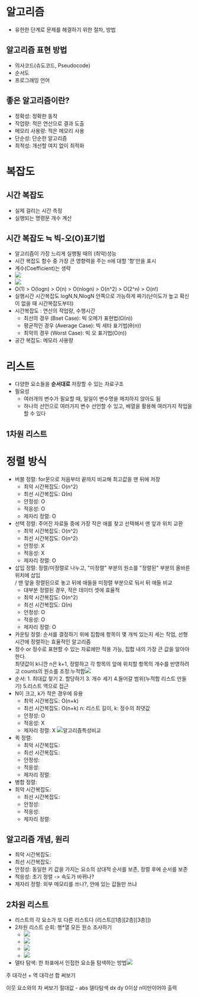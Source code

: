 # 알고리즘
- 유한한 단계로 문제를 해결하기 위한 절차, 방법
## 알고리즘 표현 방법
- 의사코드(슈도코드, Pseudocode)
- 순서도
- 프로그래밍 언어
## 좋은 알고리즘이란?
- 정확성: 정확한 동작
- 작업량: 적은 연산으로 결과 도출
- 메모리 사용량: 적은 메모리 사용
- 단순성: 단순한 알고리즘
- 최적성: 개선할 여지 없이 최적화
# 복잡도
## 시간 복잡도
- 실제 걸리는 시간 측정
- 실행되는 명령문 개수 계산
## 시간 복잡도 ≒ 빅-오(O)표기법
- 알고리즘이 가장 느리게 실행될 때의 (최악)성능
- 시간 복잡도 함수 중 가장 큰 영향력을 주는 n에 대할 '항'만을 표시
- 계수(Coefficient)는 생략
- ![](image/시간복잡도1.jpg)
- ![](image/시간복잡도2.jpg)
- O(1) > O(logn) > O(n) > O(nlogn) > O(n^2) > O(2^n) > O(n!)
- 실행시간 시간복잡도 logN,N,NlogN 안쪽으로 가능하게 짜기(난이도가 높고 확신이 없을 때 시간복잡도부터)
- 시간복잡도 : 연산의 작업량, 수행시간
    - 최선의 경우 (Bset Case): 빅 오메가 표현법(Ω(n))
    - 평균적인 경우 (Average Case): 빅 세타 표기법(θ(n))
    - 최악의 경우 (Worst Case): 빅 오 표기법(O(n))
- 공간 복잡도: 메모리 사용량
# 리스트
- 다양한 요소들을 **순서대로** 저장할 수 있는 자료구조
- 필요성
  - 여러개의 변수가 필요할 때, 일일이 변수명을 매치하지 않아도 됨
  - 하나의 선언으로 여러가지 변수 선언할 수 있고, 배열을 활용해 여러가지 작업을 할 수 있다
## 1차원 리스트
# 정렬 방식
- 버블 정렬: for문으로 처음부터 끝까지 비교해 최고값을 맨 뒤에 저장
  - 최악 시간복잡도: O(n^2)
  - 최선 시간복잡도: Ω(n)
  - 안정성: O
  - 적응성: O
  - 제자리 정렬: O
- 선택 정렬: 주어진 자료들 중에 가장 작은 애를 찾고 선택해서 맨 앞과 위치 교환
  - 최악 시간복잡도: O(n^2)
  - 최선 시간복잡도: O(n^2)
  - 안정성: X 
  - 적응성: X
  - 제자리 정렬: O 
- 삽입 정렬: 정렬/미정렬로 나누고, "미정렬" 부분의 원소를 "정렬된" 부분의 올바른 위치에 삽입  
  / 맨 앞을 정렬된으로 놓고 뒤에 애들을 미정렬 부분으로 둬서 뒤 애들 비교
  - 대부분 정렬된 경우, 작은 데이터 셋에 효율적
  - 최악 시간복잡도: O(n^2)
  - 최선 시간복잡도: Ω(n)
  - 안정성: O
  - 적응성: O
  - 제자리 정렬: O 
- 카운팅 정렬: 순서를 결정하기 위에 집합에 항목이 몇 개씩 있는지 세는 작업, 선형 시간에 정렬하는 효율적인 알고리즘
- 정수 or 정수로 표현할 수 있는 자료에만 적용 가능, 집합 내의 가장 큰 값을 알아야 한다.  
  최댓값이 k니깐 n은 k+1, 정렬하고 각 항목의 앞에 위치할 항목의 개수를 반영하려고 counts의 원소를 조정:누적합![](image/카운팅정렬.jpg)
- 순서: 1. 최대값 찾기 2. 할당하기 3. 개수 세기 4.들어갈 범위(누적합 리스트 만들기) 5.리스트 역으로 접근
- N이 크고, k가 작은 경우에 유용 
  - 최악 시간복잡도: O(n+k)
  - 최선 시간복잡도: O(n+k) n: 리스트 길이, k: 정수의 최댓값
  - 안정성: O
  - 적응성: X
  - 제자리 정렬: X
![알고리즘특성비교](image/알고리즘특성비교.jpg)
- 퀵 정렬: 
  - 최악 시간복잡도: 
  - 최선 시간복잡도: 
  - 안정성: 
  - 적응성: 
  - 제자리 정렬: 
- 병합 정렬: 
- 최악 시간복잡도: 
  - 최선 시간복잡도: 
  - 안정성: 
  - 적응성: 
  - 제자리 정렬: 
## 알고리즘 개념, 원리
- 최악 시간복잡도: 
- 최선 시간복잡도:  
- 안정성: 동일한 키 값을 가지는 요소의 상대적 순서를 보존, 정렬 후에 순서를 보존
- 적응성: 초기 정렬 -> 속도가 바뀌나?
- 제자리 정렬: 외부 메모리를 쓰나?, 안에 있는 값들만 쓰냐
## 2차원 리스트
- 리스트의 각 요소가 또 다른 리스트다 (리스트[[1층][2층][3층]])
- 2차원 리스트 순회: 행*열 모든 원소 조사하기
  - ![](image/행우선순회.jpg)
  - ![](image/열우선순회.jpg)
  - ![](image/지그재그순회.jpg)
  - ![](image/2차원리스트_모양%20찾기.jpg)
- 델타 탐색: 한 좌표에서 인접한 요소들 탐색하는 방법![](image/2차원리스트탐색.jpg)

주 대각선 + 역 대각선 합 써보기

이웃 요소와의 차 써보기
절대값 - abs
델타탐색 dx dy
0이상 n미만이어야 출력